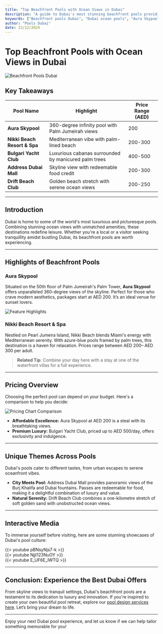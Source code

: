 ```yaml
---
title: "Top Beachfront Pools with Ocean Views in Dubai"
description: "A guide to Dubai's most stunning beachfront pools providing oceanic views, luxurious amenities, and unforgettable vibes for your next getaway."
keywords: ["Beachfront pools Dubai", "Dubai ocean pools", "Aura Skypool", "Luxury pools UAE", "Dubai travel guide pools"]
author: "Pools Dubai"
date: 13/12/2024
---
```


# Top Beachfront Pools with Ocean Views in Dubai

![Beachfront Pools Dubai](/img/blog/Top_Beachfront_Pools_with_Ocean_Views_in_Dubai.png)

## Key Takeaways

| Pool Name                  | Highlight                                               | Price Range (AED) |
|----------------------------|--------------------------------------------------------|-------------------|
| **Aura Skypool**           | 360-degree infinity pool with Palm Jumeirah views      | 200               |
| **Nikki Beach Resort & Spa** | Mediterranean vibe with palm-lined beach              | 200-300           |
| **Bulgari Yacht Club**     | Luxurious cabanas surrounded by manicured palm trees   | 400-500           |
| **Address Dubai Mall**     | Skyline view with redeemable food credit               | 200-300           |
| **Drift Beach Club**       | Golden beach stretch with serene ocean views           | 200-250           |

---

## Introduction

Dubai is home to some of the world's most luxurious and picturesque pools. Combining stunning ocean views with unmatched amenities, these destinations redefine leisure. Whether you're a local or a visitor seeking tranquillity amidst bustling Dubai, its beachfront pools are worth experiencing.

---

## Highlights of Beachfront Pools

### Aura Skypool
Situated on the 50th floor of Palm Jumeirah's Palm Tower, **Aura Skypool** offers unparalleled 360-degree views of the skyline. Perfect for those who crave modern aesthetics, packages start at AED 200. It’s an ideal venue for sunset lovers.

![Feature Highlights](https://iili.io/2W61YXe.png)

### Nikki Beach Resort & Spa
Nestled on Pearl Jumeira Island, Nikki Beach blends Miami's energy with Mediterranean serenity. With azure-blue pools framed by palm trees, this destination is a haven for relaxation. Prices range between AED 200– AED 300 per adult.

> **Related Tip**: Combine your day here with a stay at one of the waterfront villas for a full experience.

---

## Pricing Overview

Choosing the perfect pool can depend on your budget. Here's a comparison to help you decide:

![Pricing Chart Comparison](https://iili.io/2W61gpI.png)

- **Affordable Excellence:** Aura Skypool at AED 200 is a steal with its breathtaking views.
- **Premium Luxury:** Bulgari Yacht Club, priced up to AED 500/day, offers exclusivity and indulgence.

---

## Unique Themes Across Pools

Dubai's pools cater to different tastes, from urban escapes to serene oceanfront vibes.

- **City Meets Pool:** Address Dubai Mall provides panoramic views of the Burj Khalifa and Dubai fountains. Passes are redeemable for food, making it a delightful combination of luxury and value.
- **Natural Serenity:** Drift Beach Club combines a one-kilometre stretch of soft golden sand with unobstructed ocean views.

---

## Interactive Media

To immerse yourself before visiting, here are some stunning showcases of Dubai's pool culture:

{{< youtube pBNsyNjs7-k >}}  
{{< youtube NjjI123NuOY >}}  
{{< youtube E_UF6E_IWTQ >}}  

---

## Conclusion: Experience the Best Dubai Offers

From skyline views to tranquil settings, Dubai's beachfront pools are a testament to its dedication to luxury and innovation. If you're inspired to create your own beautiful pool retreat, explore our [pool design services here](services/pool-design-construction). Let’s bring your dream to life.

---

Enjoy your next Dubai pool experience, and let us know if we can help tailor something memorable for you!
